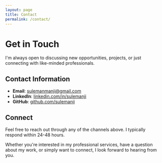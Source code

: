 ```yaml
---
layout: page
title: Contact
permalink: /contact/
---
```


# Get in Touch

I'm always open to discussing new opportunities, projects, or just connecting with like-minded professionals.

## Contact Information

- **Email**: [sulemanmanji@gmail.com](mailto:sulemanmanji@gmail.com)
- **LinkedIn**: [linkedin.com/in/sulemanji](https://linkedin.com/in/sulemanji)
- **GitHub**: [github.com/sulemanji](https://github.com/sulemanji)

## Connect

Feel free to reach out through any of the channels above. I typically respond within 24-48 hours.

Whether you're interested in my professional services, have a question about my work, or simply want to connect, I look forward to hearing from you. 